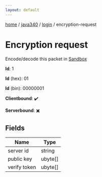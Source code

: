 ```yaml
---
layout: default
---
```


[home](/)  /  [java340](/protocol/java340)  /  [login](/protocol/java340/login)  /  encryption-request

# Encryption request

Encode/decode this packet in [Sandbox](../../../sandbox/java340#Login.EncryptionRequest)

**Id**: 1

**Id** (hex): 01

**Id** (bin): 00000001

**Clientbound**: ✔️

**Serverbound**: ✖️

## Fields

Name | Type
---|---
server id | string
public key | ubyte[]
verify token | ubyte[]
